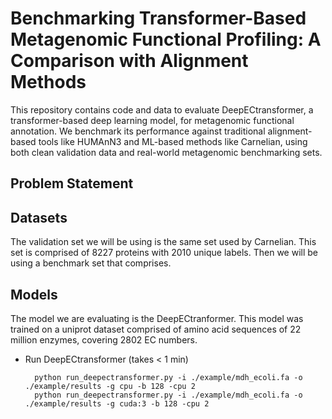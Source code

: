 # Benchmarking Transformer-Based Metagenomic Functional Profiling: A Comparison with Alignment Methods
This repository contains code and data to evaluate DeepECtransformer, a transformer-based deep learning model, for metagenomic functional annotation. We benchmark its performance against traditional alignment-based tools like HUMAnN3 and ML-based methods like Carnelian, using both clean validation data and real-world metagenomic benchmarking sets.
## Problem Statement
## Datasets
The validation set we will be using is the same set used by Carnelian. This set is comprised of 8227 proteins with 2010 unique labels. Then we will be using a benchmark set that comprises. 
## Models
The model we are evaluating is the DeepECtranformer. This model was trained on a uniprot dataset comprised of amino acid sequences of 22 million enzymes, covering 2802 EC numbers.
- Run DeepECtransformer (takes < 1 min)

        python run_deepectransformer.py -i ./example/mdh_ecoli.fa -o ./example/results -g cpu -b 128 -cpu 2
        python run_deepectransformer.py -i ./example/mdh_ecoli.fa -o ./example/results -g cuda:3 -b 128 -cpu 2
